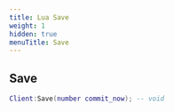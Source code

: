 ```yaml
---
title: Lua Save
weight: 1
hidden: true
menuTitle: Save
---
```

## Save
```lua
Client:Save(number commit_now); -- void
```